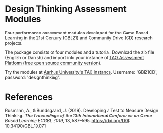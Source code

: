 # Design Thinking Assessment Modules
Four performance assessment modules developed for the Game Based Learning in the 21st Century (GBL21) and Community Drive (CD) research projects.

The package consists of four modules and a tutorial. Download the zip file (English or Danish) and import into your instance of [TAO Assessment Platform (free open source community version)](https://www.taotesting.com/products/core/#download).

Try the modules at [Aarhus University's TAO instance](https://tao.au.dk). Username: 'GBl21CD', password: 'designthinking'.

# References
Rusmann, A., & Bundsgaard, J. (2019). Developing a Test to Measure Design Thinking. *The Proceedings of the 13th International Conference on Game Based Learning ECGBL 2019*, 13, 587–595. https://doi.org/DOI: 10.34190/GBL.19.071
